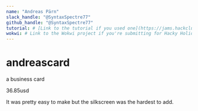 ```yaml
---
name: "Andreas Pärn"
slack_handle: "@SyntaxSpectre77"
github_handle: "@SyntaxSpectre77"
tutorial: # [Link to the tutorial if you used one](https://jams.hackclub.com/jam/hacker-card)
wokwi: # Link to the Wokwi project if you're submitting for Hacky Holidays
---
```


# andreascard

<!-- Describe your board in 2-3 sentences. What are you making? What will it do? -->
a business card
<!-- How much is it going to cost? -->
36.85usd
<!-- Tell us a little bit about your design process. What were some challenges? What helped? ***Totally optional*** -->
It was pretty easy to make but the silkscreen was the hardest to add.
